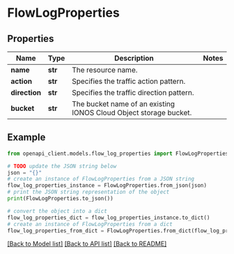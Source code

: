 # FlowLogProperties


## Properties

Name | Type | Description | Notes
------------ | ------------- | ------------- | -------------
**name** | **str** | The resource name. | 
**action** | **str** | Specifies the traffic action pattern. | 
**direction** | **str** | Specifies the traffic direction pattern. | 
**bucket** | **str** | The bucket name of an existing IONOS Cloud Object storage bucket. | 

## Example

```python
from openapi_client.models.flow_log_properties import FlowLogProperties

# TODO update the JSON string below
json = "{}"
# create an instance of FlowLogProperties from a JSON string
flow_log_properties_instance = FlowLogProperties.from_json(json)
# print the JSON string representation of the object
print(FlowLogProperties.to_json())

# convert the object into a dict
flow_log_properties_dict = flow_log_properties_instance.to_dict()
# create an instance of FlowLogProperties from a dict
flow_log_properties_from_dict = FlowLogProperties.from_dict(flow_log_properties_dict)
```
[[Back to Model list]](../README.md#documentation-for-models) [[Back to API list]](../README.md#documentation-for-api-endpoints) [[Back to README]](../README.md)



